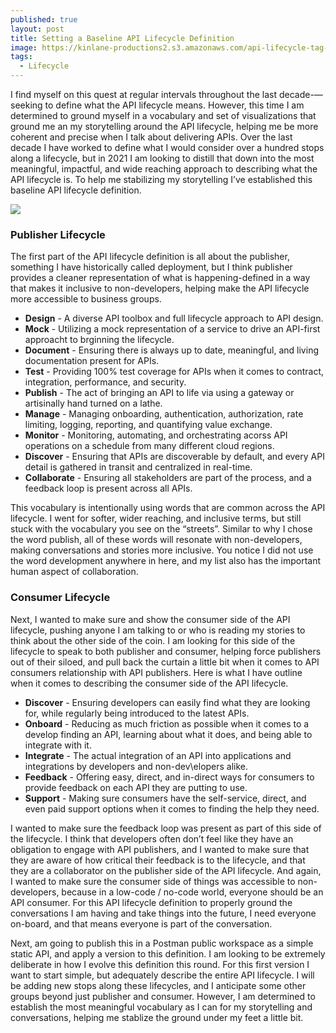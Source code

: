 ```yaml
---
published: true
layout: post
title: Setting a Baseline API Lifecycle Definition
image: https://kinlane-productions2.s3.amazonaws.com/api-lifecycle-tag-cloud.png
tags:
  - Lifecycle
---
```


I find myself on this quest at regular intervals throughout the last decade-—seeking to define what the API lifecycle means. However, this time I am determined to ground myself in a vocabulary and set of visualizations that ground me an my storytelling around the API lifecycle, helping me be more coherent and precise when I talk about delivering APIs. Over the last decade I have worked to define what I would consider over a hundred stops along a lifecycle, but in 2021 I am looking to distill that down into the most meaningful, impactful, and wide reaching approach to describing what the API lifecycle is. To help me stabilizing my storytelling I’ve established this baseline API lifecycle definition.

![](https://kinlane-productions2.s3.amazonaws.com/api-lifecycle-tag-cloud.png)
### Publisher Lifecycle
The first part of the API lifecycle definition is all about the publisher, something I have historically called deployment, but I think publisher provides a cleaner representation of what is happening-defined in a way that makes it inclusive to non-developers, helping make the API lifecycle more accessible to business groups.

- **Design** - A diverse API toolbox and full lifecycle approach to API design.
- **Mock** - Utilizing a mock representation of a service to drive an API-first approacht to brginning the lifecycle.
- **Document** - Ensuring there is always up to date, meaningful, and living documentation present for APIs.
- **Test** - Providing 100% test coverage for APIs when it comes to contract, integration, performance, and security.
- **Publish** - The act of bringing an API to life via using a gateway or artisinally hand turned on a lathe.
- **Manage** - Managing onboarding, authentication, authorization, rate limiting, logging, reporting, and quantifying value exchange.
- **Monitor** - Monitoring, automating, and orchestrating acorss API operations on a schedule from many different cloud regions.
- **Discover** - Ensuring that APIs are discoverable by default, and every API detail is gathered in transit and centralized in real-time.
- **Collaborate** - Ensuring all stakeholders are part of the process, and a feedback loop is present across all APIs.

This vocabulary is intentionally using words that are common across the API lifecycle. I went for softer, wider reaching, and inclusive terms, but still stuck with the vocabulary you see on the “streets”. Similar to why I chose the word publish, all of these words will resonate with non-developers, making conversations and stories more inclusive. You notice I did not use the word development anywhere in here, and my list also has the important human aspect of collaboration.

### Consumer Lifecycle
Next, I wanted to make sure and show the consumer side of the API lifecycle, pushing anyone I am talking to or who is reading my stories to think about the other side of the coin. I am looking for this side of the lifecycle to speak to both publisher and consumer, helping force publishers out of their siloed, and pull back the curtain a little bit when it comes to API consumers relationship with API publishers. Here is what I have outline when it comes to describing the consumer side of the API lifecycle.

- **Discover** - Ensuring developers can easily find what they are looking for, while regularly being introduced to the latest APIs.
- **Onboard** - Reducing as much friction as possible when it comes to a develop finding an API, learning about what it does, and being able to integrate with it.
- **Integrate** - The actual integration of an API into applications and integrations by developers and non-dev\elopers alike.
- **Feedback** - Offering easy, direct, and in-direct ways for consumers to provide feedback on each API they are putting to use.
- **Support** - Making sure consumers have the self-service, direct, and even paid support options when it comes to finding the help they need.

I wanted to make sure the feedback loop was present as part of this side of the lifecycle. I think that developers often don’t feel like they have an obligation to engage with API publishers, and I wanted to make sure that they are aware of how critical their feedback is to the lifecycle, and that they are a collaborator on the publisher side of the API lifecycle. And again, I wanted to make sure the consumer side of things was accessible to non-developers, because in a low-code / no-code world, everyone should be an API consumer. For this API lifecycle definition to properly ground the conversations I am having and take things into the future, I need everyone on-board, and that means everyone is part of the conversation.

Next, am going to publish this in a Postman public workspace as a simple static API, and apply a version to this definition. I am looking to be extremely deliberate in how I evolve this definition this round. For this first version I want to start simple, but adequately describe the entire API lifecycle. I will be adding new stops along these lifecycles, and I anticipate some other groups beyond just publisher and consumer. However, I am determined to establish the most meaningful vocabulary as I can for my storytelling and conversations, helping me stablize the ground under my feet a little bit.
